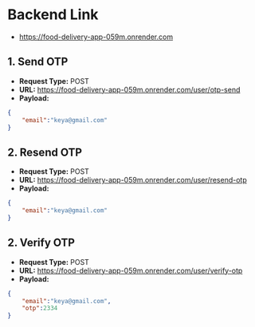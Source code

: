 # Backend Link
- https://food-delivery-app-059m.onrender.com

## 1. Send OTP
- **Request Type:** POST
- **URL:** https://food-delivery-app-059m.onrender.com/user/otp-send
- **Payload:**
```JSON
{
    "email":"keya@gmail.com"
}
```

## 2. Resend OTP
- **Request Type:** POST
- **URL:** https://food-delivery-app-059m.onrender.com/user/resend-otp
- **Payload:**
```JSON
{
    "email":"keya@gmail.com"
}
```

## 2. Verify OTP
- **Request Type:** POST
- **URL:** https://food-delivery-app-059m.onrender.com/user/verify-otp
- **Payload:**
```JSON
{
    "email":"keya@gmail.com",
    "otp":2334
}
```
